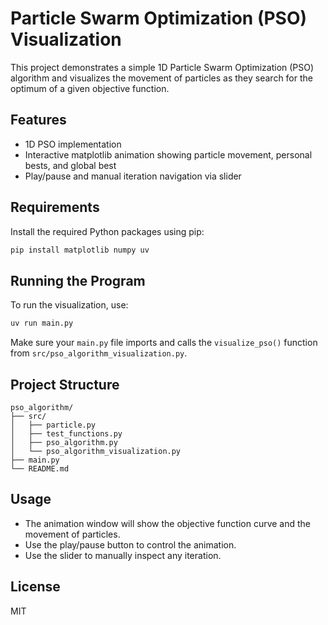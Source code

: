 # Particle Swarm Optimization (PSO) Visualization

This project demonstrates a simple 1D Particle Swarm Optimization (PSO) algorithm and visualizes the movement of particles as they search for the optimum of a given objective function.

## Features

- 1D PSO implementation
- Interactive matplotlib animation showing particle movement, personal bests, and global best
- Play/pause and manual iteration navigation via slider

## Requirements

Install the required Python packages using pip:

```bash
pip install matplotlib numpy uv
```

## Running the Program

To run the visualization, use:

```bash
uv run main.py
```

Make sure your `main.py` file imports and calls the `visualize_pso()` function from `src/pso_algorithm_visualization.py`.

## Project Structure

```
pso_algorithm/
├── src/
│   ├── particle.py
│   ├── test_functions.py
│   ├── pso_algorithm.py
│   └── pso_algorithm_visualization.py
├── main.py
└── README.md
```

## Usage

- The animation window will show the objective function curve and the movement of particles.
- Use the play/pause button to control the animation.
- Use the slider to manually inspect any iteration.

## License

MIT